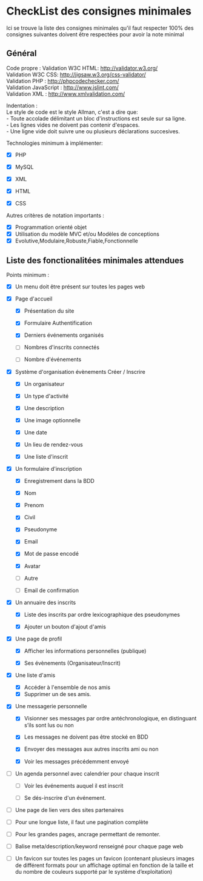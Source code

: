 CheckList des consignes minimales
==========================
Ici se trouve la liste des consignes minimales qu'il faut respecter
100% des consignes suivantes doivent être respectées pour avoir la note minimal

## Général ##
Code propre :
	Validation W3C HTML: http://validator.w3.org/  
	Validation W3C CSS:  http://jigsaw.w3.org/css-validator/  
	Validation PHP : http://phpcodechecker.com/  
	Validation JavaScript : http://www.jslint.com/  
	Validation XML : http://www.xmlvalidation.com/  

Indentation :  
   Le style de code est le style Allman, c'est a dire que:  
		- Toute accolade délimitant un bloc d'instructions est seule sur sa ligne.  
		- Les lignes vides ne doivent pas contenir d'espaces.    
		- Une ligne vide doit suivre une ou plusieurs déclarations succesives.  
	
Technologies minimum à implémenter:
- [x] PHP
- [x] MySQL
- [x] XML
- [x] HTML 
- [x] CSS	


Autres critères de notation importants :

- [x] Programmation orienté objet 
- [x] Utilisation du modèle MVC et/ou Modèles de conceptions 
- [x] Evolutive,Modulaire,Robuste,Fiable,Fonctionnelle

## Liste des fonctionalitées minimales attendues ##

Points minimum :
- [x] Un menu doit être présent sur toutes les pages web

- [x] Page d'accueil
 
	- [x] Présentation du site 
	- [x] Formulaire Authentification
	- [x] Derniers événements organisés
	- [ ] Nombres d'inscrits connectés
	- [ ] Nombre d'événements


- [x] Système d'organisation évènements Créer / Inscrire
 
	- [x] Un organisateur 
	- [x] Un type d'activité
	- [x] Une description
	- [x] Une image optionnelle
	- [x] Une date
	- [x] Un lieu de rendez-vous
	- [x] Une liste d'inscrit



- [x] Un formulaire d'inscription

	- [x] Enregistrement dans la BDD
	- [x] Nom
	- [x] Prenom
	- [x] Civil
	- [x] Pseudonyme
	- [x] Email
	- [x] Mot de passe encodé
	- [x] Avatar
	- [ ] Autre
	- [ ] Email de confirmation


- [x] Un annuaire des inscrits

	- [x] Liste des inscrits par ordre lexicographique des pseudonymes
	- [x] Ajouter un bouton d'ajout d'amis


- [x] Une page de profil

	- [x] Afficher les informations personnelles (publique)
	- [x] Ses évènements (Organisateur/Inscrit)


- [x] Une liste d'amis

	- [x] Accéder à l'ensemble de nos amis
	- [x] Supprimer un de ses amis.

- [x] Une messagerie personnelle

	- [x] Visionner ses messages par ordre antéchronologique, en 
	distinguant s’ils sont lus ou non
	- [x] Les messages ne doivent pas être stocké en BDD
	- [x] Envoyer des messages aux autres inscrits ami ou non
	- [x] Voir les messages précédemment envoyé


- [ ] Un agenda personnel avec calendrier pour chaque inscrit

	- [ ] Voir les événements auquel il est inscrit
	- [ ] Se dés-inscrire d'un événement.


- [ ] Une page de lien vers des sites partenaires
- [ ] Pour une longue liste, il faut une pagination complète 
- [ ] Pour les grandes pages, ancrage permettant de remonter.
- [ ] Balise meta/description/keyword renseigné pour chaque page web
- [ ] Un favicon sur toutes les pages un favicon (contenant  plusieurs images de différent formats pour un affichage optimal en 
fonction de la taille et du nombre de couleurs supporté par le système d’exploitation)







